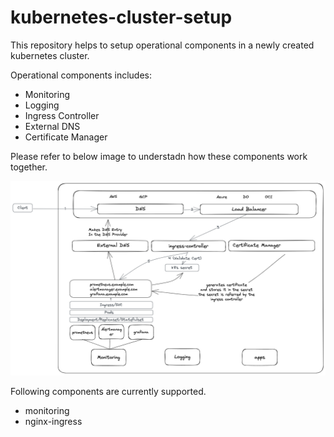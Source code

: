 # kubernetes-cluster-setup
This repository helps to setup operational components in a newly created kubernetes cluster.

Operational components includes:
* Monitoring
* Logging
* Ingress Controller
* External DNS
* Certificate Manager

Please refer to below image to understadn how these components work together.

![k8s Cluster Setup](./images/k8s-cluster-setup.png)


Following components are currently supported.

* monitoring
* nginx-ingress